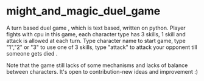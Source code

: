 # might_and_magic_duel_game
  A turn based duel game , which is text based, written on python. Player fights with cpu in this game, each character type has 3 skills, 1 skill and attack is allowed at each turn. Type character name to start game, type "1","2" or "3" to use one of 3 skills, type "attack" to attack your opponent till someone gets died .
  
  Note that the game still lacks of some mechanisms and lacks of balance between characters. It's open to contribution-new ideas and improvement :)
